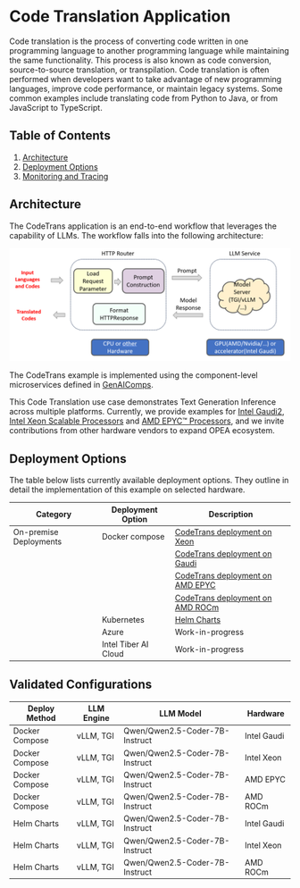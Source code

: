 # Code Translation Application

Code translation is the process of converting code written in one programming language to another programming language while maintaining the same functionality. This process is also known as code conversion, source-to-source translation, or transpilation. Code translation is often performed when developers want to take advantage of new programming languages, improve code performance, or maintain legacy systems. Some common examples include translating code from Python to Java, or from JavaScript to TypeScript.

## Table of Contents

1. [Architecture](#architecture)
2. [Deployment Options](#deployment-options)
3. [Monitoring and Tracing](./README_miscellaneous.md)

## Architecture

The CodeTrans application is an end-to-end workflow that leverages the capability of LLMs. The workflow falls into the following architecture:

![architecture](./assets/img/code_trans_architecture.png)

The CodeTrans example is implemented using the component-level microservices defined in [GenAIComps](https://github.com/opea-project/GenAIComps).

This Code Translation use case demonstrates Text Generation Inference across multiple platforms. Currently, we provide examples for [Intel Gaudi2](https://www.intel.com/content/www/us/en/products/details/processors/ai-accelerators/gaudi.html), [Intel Xeon Scalable Processors](https://www.intel.com/content/www/us/en/products/details/processors/xeon.html) and [AMD EPYC™ Processors](https://www.amd.com/en/products/processors/server/epyc.html), and we invite contributions from other hardware vendors to expand OPEA ecosystem.

## Deployment Options

The table below lists currently available deployment options. They outline in detail the implementation of this example on selected hardware.

| Category               | Deployment Option    | Description                                                                 |
| ---------------------- | -------------------- | --------------------------------------------------------------------------- |
| On-premise Deployments | Docker compose       | [CodeTrans deployment on Xeon](./docker_compose/intel/cpu/xeon/README.md)   |
|                        |                      | [CodeTrans deployment on Gaudi](./docker_compose/intel/hpu/gaudi/README.md) |
|                        |                      | [CodeTrans deployment on AMD EPYC](./docker_compose/amd/cpu/epyc/README.md) |
|                        |                      | [CodeTrans deployment on AMD ROCm](./docker_compose/amd/gpu/rocm/README.md) |
|                        | Kubernetes           | [Helm Charts](./kubernetes/helm/README.md)                                  |
|                        | Azure                | Work-in-progress                                                            |
|                        | Intel Tiber AI Cloud | Work-in-progress                                                            |

## Validated Configurations

| **Deploy Method** | **LLM Engine** | **LLM Model**                  | **Hardware** |
| ----------------- | -------------- | ------------------------------ | ------------ |
| Docker Compose    | vLLM, TGI      | Qwen/Qwen2.5-Coder-7B-Instruct | Intel Gaudi  |
| Docker Compose    | vLLM, TGI      | Qwen/Qwen2.5-Coder-7B-Instruct | Intel Xeon   |
| Docker Compose    | vLLM, TGI      | Qwen/Qwen2.5-Coder-7B-Instruct | AMD EPYC     |
| Docker Compose    | vLLM, TGI      | Qwen/Qwen2.5-Coder-7B-Instruct | AMD ROCm     |
| Helm Charts       | vLLM, TGI      | Qwen/Qwen2.5-Coder-7B-Instruct | Intel Gaudi  |
| Helm Charts       | vLLM, TGI      | Qwen/Qwen2.5-Coder-7B-Instruct | Intel Xeon   |
| Helm Charts       | vLLM, TGI      | Qwen/Qwen2.5-Coder-7B-Instruct | AMD ROCm     |
